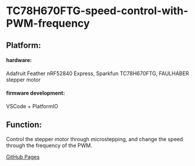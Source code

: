 # TC78H670FTG-speed-control-with-PWM-frequency

## Platform:
#### hardware:
Adafruit Feather nRF52840 Express, Sparkfun TC78H670FTG, FAULHABER stepper motor

#### firmware development:
VSCode + PlatformIO

## Function:
Control the stepper motor through microstepping, and change the speed through the frequency of the PWM.

[GitHub Pages](https://pages.github.com/)
